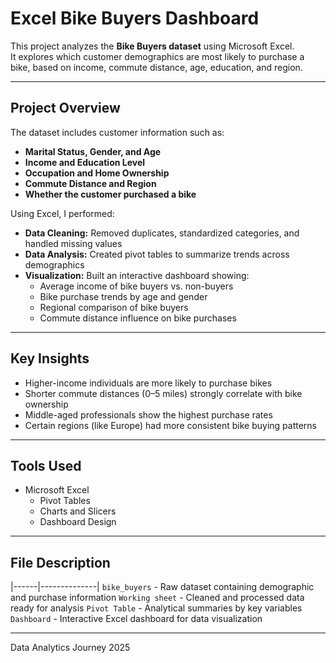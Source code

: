 # Excel Bike Buyers Dashboard

This project analyzes the **Bike Buyers dataset** using Microsoft Excel.  
It explores which customer demographics are most likely to purchase a bike, based on income, commute distance, age, education, and region.  

---

##  Project Overview
The dataset includes customer information such as:
- **Marital Status, Gender, and Age**
- **Income and Education Level**
- **Occupation and Home Ownership**
- **Commute Distance and Region**
- **Whether the customer purchased a bike**

Using Excel, I performed:
- **Data Cleaning:** Removed duplicates, standardized categories, and handled missing values  
- **Data Analysis:** Created pivot tables to summarize trends across demographics  
- **Visualization:** Built an interactive dashboard showing:
  - Average income of bike buyers vs. non-buyers  
  - Bike purchase trends by age and gender  
  - Regional comparison of bike buyers  
  - Commute distance influence on bike purchases  

---

## Key Insights
- Higher-income individuals are more likely to purchase bikes  
- Shorter commute distances (0–5 miles) strongly correlate with bike ownership  
- Middle-aged professionals show the highest purchase rates  
- Certain regions (like Europe) had more consistent bike buying patterns  

---

## Tools Used
- Microsoft Excel  
  - Pivot Tables  
  - Charts and Slicers  
  - Dashboard Design  

---

## File Description
|------|--------------|
`bike_buyers` - Raw dataset containing demographic and purchase information
`Working sheet` - Cleaned and processed data ready for analysis 
`Pivot Table` - Analytical summaries by key variables 
`Dashboard` - Interactive Excel dashboard for data visualization 

---
Data Analytics Journey 2025

